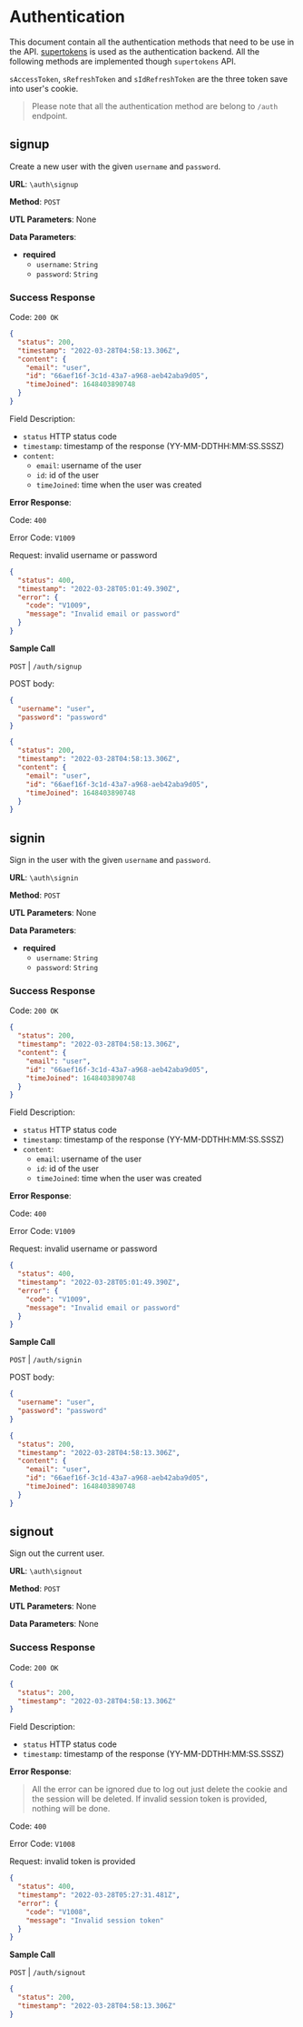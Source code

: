 # Authentication

This document contain all the authentication methods that need to be use in the API. [supertokens]() is used as the authentication backend. All the following methods are implemented though `supertokens` API.

`sAccessToken`, `sRefreshToken` and `sIdRefreshToken` are the three token save into user's cookie.

> Please note that all the authentication method are belong to `/auth` endpoint.

## signup

Create a new user with the given `username` and `password`.

**URL**: `\auth\signup`

**Method**: `POST`

**UTL Parameters**: None

**Data Parameters**:

- **required**
  - `username`: `String`
  - `password`: `String`

### Success Response

Code: `200 OK`

```json
{
  "status": 200,
  "timestamp": "2022-03-28T04:58:13.306Z",
  "content": {
    "email": "user",
    "id": "66aef16f-3c1d-43a7-a968-aeb42aba9d05",
    "timeJoined": 1648403890748
  }
}
```

Field Description:

- `status` HTTP status code
- `timestamp`: timestamp of the response (YY-MM-DDTHH:MM:SS.SSSZ)
- `content`:
  - `email`: username of the user
  - `id`: id of the user
  - `timeJoined`: time when the user was created

**Error Response**:

Code: `400`

Error Code: `V1009`

Request: invalid username or password

```json
{
  "status": 400,
  "timestamp": "2022-03-28T05:01:49.390Z",
  "error": {
    "code": "V1009",
    "message": "Invalid email or password"
  }
}
```

**Sample Call**

`POST` | `/auth/signup`

POST body:

```json
{
  "username": "user",
  "password": "password"
}
```

```json
{
  "status": 200,
  "timestamp": "2022-03-28T04:58:13.306Z",
  "content": {
    "email": "user",
    "id": "66aef16f-3c1d-43a7-a968-aeb42aba9d05",
    "timeJoined": 1648403890748
  }
}
```

## signin

Sign in the user with the given `username` and `password`.

**URL**: `\auth\signin`

**Method**: `POST`

**UTL Parameters**: None

**Data Parameters**:

- **required**
  - `username`: `String`
  - `password`: `String`

### Success Response

Code: `200 OK`

```json
{
  "status": 200,
  "timestamp": "2022-03-28T04:58:13.306Z",
  "content": {
    "email": "user",
    "id": "66aef16f-3c1d-43a7-a968-aeb42aba9d05",
    "timeJoined": 1648403890748
  }
}
```

Field Description:

- `status` HTTP status code
- `timestamp`: timestamp of the response (YY-MM-DDTHH:MM:SS.SSSZ)
- `content`:
  - `email`: username of the user
  - `id`: id of the user
  - `timeJoined`: time when the user was created

**Error Response**:

Code: `400`

Error Code: `V1009`

Request: invalid username or password

```json
{
  "status": 400,
  "timestamp": "2022-03-28T05:01:49.390Z",
  "error": {
    "code": "V1009",
    "message": "Invalid email or password"
  }
}
```

**Sample Call**

`POST` | `/auth/signin`

POST body:

```json
{
  "username": "user",
  "password": "password"
}
```

```json
{
  "status": 200,
  "timestamp": "2022-03-28T04:58:13.306Z",
  "content": {
    "email": "user",
    "id": "66aef16f-3c1d-43a7-a968-aeb42aba9d05",
    "timeJoined": 1648403890748
  }
}
```

## signout

Sign out the current user.

**URL**: `\auth\signout`

**Method**: `POST`

**UTL Parameters**: None

**Data Parameters**: None

### Success Response

Code: `200 OK`

```json
{
  "status": 200,
  "timestamp": "2022-03-28T04:58:13.306Z"
}
```

Field Description:

- `status` HTTP status code
- `timestamp`: timestamp of the response (YY-MM-DDTHH:MM:SS.SSSZ)

**Error Response**:

> All the error can be ignored due to log out just delete the cookie and the session will be deleted. If invalid session token is provided, nothing will be done.

Code: `400`

Error Code: `V1008`

Request: invalid token is provided

```json
{
  "status": 400,
  "timestamp": "2022-03-28T05:27:31.481Z",
  "error": {
    "code": "V1008",
    "message": "Invalid session token"
  }
}
```

**Sample Call**

`POST` | `/auth/signout`


```json
{
  "status": 200,
  "timestamp": "2022-03-28T04:58:13.306Z"
}
```
